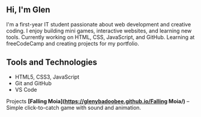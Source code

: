 ## Hi, I'm Glen

I'm a first-year IT student passionate about web development and creative coding.
I enjoy building mini games, interactive websites, and learning new tools.
Currently working on HTML, CSS, JavaScript, and GitHub.
Learning at freeCodeCamp and creating projects for my portfolio.

## Tools and Technologies
- HTML5, CSS3, JavaScript 
- Git and GitHub
- VS Code

Projects
**[Falling Moia](https://glenybadoobee.github.io/Falling Moia/)** – Simple click-to-catch game with sound and animation.
